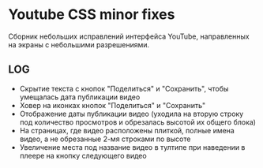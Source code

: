 # Youtube CSS minor fixes

Сборник небольших исправлений интерфейса YouTube, направленных на экраны с небольшими разрешениями.

## LOG

-   Скрытие текста с кнопок "Поделиться" и "Сохранить", чтобы умещалась дата публикации видео
-   Ховер на иконках кнопок "Поделиться" и "Сохранить"
-   Отображение даты публикации видео (уходила на вторую строку под количество просмотров и обрезалась высотой их общего блока)
-   На страницах, где видео расположены плиткой, полные имена видео, а не обрезанные 2-мя строками по высоте
-   Увеличение места под название видео в тултипе при наведении в плеере на кнопку следующего видео
